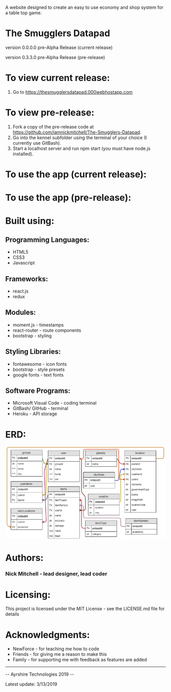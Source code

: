 A website designed to create an easy to use economy and shop system for a table top game.

<h1>The Smugglers Datapad</h1>
<p>version 0.0.0.0 pre-Alpha Release (current release)</p>
<p>version 0.3.3.0 pre-Alpha Release (pre-release)</p>


# To view current release:
1) Go to https://thesmugglersdatapad.000webhostapp.com

# To view pre-release:
1) Fork a copy of the pre-release code at https://github.com/iamnickmitchell/The-Smugglers-Datapad.
2) Go into the kennel subfolder using the terminal of your choice (I currently use GitBash).
3) Start a localhost server and run npm start (you must have node.js installed).

# To use the app (current release):

# To use the app (pre-release):


# Built using:
Programming Languages:
----------------
* HTML5
* CSS3
* Javascript

Frameworks:
----------------
* react.js
* redux

Modules:
----------------
* moment.js - timestamps
* react-router - route components
* bootstrap - styling

Styling Libraries:
----------------
* fontawesome - icon fonts
* bootstrap - style presets
* google fonts - text fonts

Software Programs:
----------------
* Microsoft Visual Code - coding terminal
* GitBash/ GitHub - terminal
* Heroku - API storage

# ERD:
![Error: Image not found!](public/Images/README_images/ERD.png)

# Authors:
<h3>Nick Mitchell - lead designer, lead coder<h3>

# Licensing:
This project is licensed under the MIT License - see the LICENSE.md file for details

# Acknowledgments:
* NewForce - for teaching me how to code
* Friends - for giving me a reason to make this
* Family - for supporting me with feedback as features are added

-----------
-- Ayrshire Technologies 2019 --

Latest update: 3/13/2019
